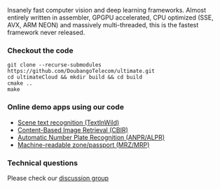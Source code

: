 Insanely fast computer vision and deep learning frameworks. Almost entirely written in assembler, GPGPU accelerated, CPU optimized (SSE, AVX, ARM NEON) and massively multi-threaded, this is the fastest framework never released.

### Checkout the code ###

```
git clone --recurse-submodules https://github.com/DoubangoTelecom/ultimate.git
cd ultimateCloud && mkdir build && cd build
cmake ..
make
```

### Online demo apps using our code ###
 - <a class="dropdown-item" target="_blank" href="https://doubango.org/webapps/ocr/">Scene text recognition (TextInWild)</a>
 - <a class="dropdown-item" target="_blank" href="https://doubango.org/webapps/cbir/">Content-Based Image Retrieval (CBIR)</a>
 - <a class="dropdown-item" target="_blank" href="https://doubango.org/webapps/alpr/">Automatic Number Plate Recognition (ANPR/ALPR)</a>
 - <a class="dropdown-item" target="_blank" href="https://doubango.org/webapps/mrz/">Machine-readable zone/passport (MRZ/MRP)</a>
 
 ### Technical questions ###
 Please check our [discussion group](https://groups.google.com/forum/#!forum/doubango-ai)
